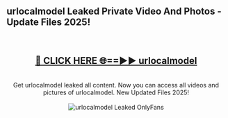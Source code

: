 <h2>urlocalmodel Leaked Private Video And Photos - Update Files 2025!</h2>
<br>
<div align="center">
<h2><a href="https://top-ai-tools.click/QrbHav" rel="nofollow">🔴 CLICK HERE 🌐==►► urlocalmodel</a></h2>
<br>
Get urlocalmodel leaked all content. Now you can access all videos and pictures of urlocalmodel. New Updated Files 2025!
<br>
<br>
<a href="https://top-ai-tools.click/QrbHav" rel="nofollow" data-target="animated-image.originalLink"><img src="https://i.ibb.co.com/WyWwxjT/player-gif2.gif" alt="urlocalmodel Leaked  OnlyFans" style="max-width: 100%; display: inline-block;" data-target="animated-image.originalImage"></a>
</div>
<br>